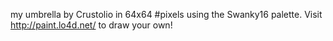 my umbrella by Crustolio in 64x64 #pixels using the Swanky16 palette. Visit http://paint.lo4d.net/ to draw your own! 